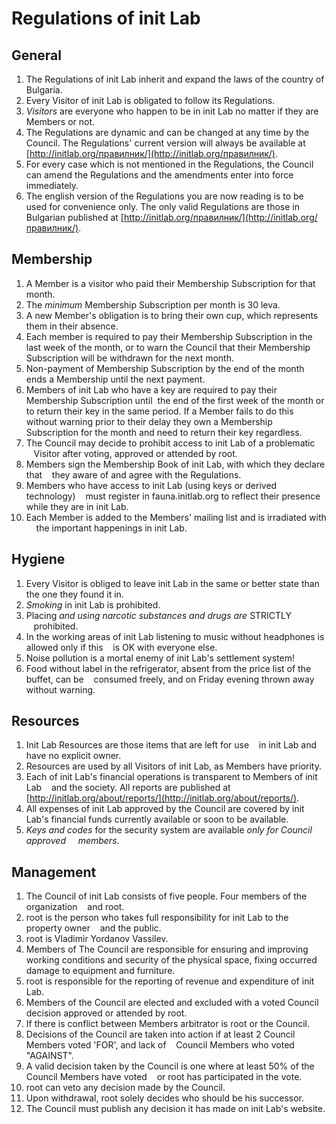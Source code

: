 # Regulations of init Lab

## General

1. The Regulations of init Lab inherit and expand the laws of the country of Bulgaria.
2. Every Visitor of init Lab is obligated to follow its Regulations.
3. *Visitors* are everyone who happen to be in init Lab no matter if they are Members or not.
4. The Regulations are dynamic and can be changed at any time by the Council.
   The Regulations' current version will always be available at [http://initlab.org/правилник/](http://initlab.org/правилник/).
5. For every case which is not mentioned in the Regulations, the Council can amend
   the Regulations and the amendments enter into force immediately.
6. The english version of the Regulations you are now reading
   is to be used for convenience only. The only valid Regulations are those in Bulgarian published
   at [http://initlab.org/правилник/](http://initlab.org/правилник/).

## Membership

1. A Member is a visitor who paid their Membership Subscription for that month.
2. The *minimum* Membership Subscription per month is 30 leva.
3. A new Member's obligation is to bring their own cup, which represents them in their absence.
4. Each member is required to pay their Membership Subscription in the last week of the month,
   or to warn the Council that their Membership Subscription will be withdrawn for the next month.
5. Non-payment of Membership Subscription by the end of the month ends a
   Membership until the next payment.
6. Members of init Lab who have a key are required to pay their Membership Subscription until
   the end of the first week of the month or to return their key in the same period.
   If a Member fails to do this without warning prior to their delay they own a Membership Subscription
   for the month and need to return their key regardless.
7. The Council may decide to prohibit access to init Lab of a problematic
   Visitor after voting, approved or attended by root.
8. Members sign the Membership Book of init Lab, with which they declare that
   they aware of and agree with the Regulations.
9. Members who have access to init Lab (using keys or derived technology)
   must register in fauna.initlab.org to reflect their presence while they are in init Lab.
10. Each Member is added to the Members' mailing list and is irradiated with
    the important happenings in init Lab.

## Hygiene

1. Every Visitor is obliged to leave init Lab in the same or better state than the one
   they found it in.
2. *Smoking* in init Lab is prohibited.
3. Placing *and using narcotic substances and drugs are* STRICTLY
   prohibited.
4. In the working areas of init Lab listening to music without headphones is allowed only if this
   is OK with everyone else.
5. Noise pollution is a mortal enemy of init Lab's settlement system!
6. Food without label in the refrigerator, absent from the price list of the buffet, can be
   consumed freely, and on Friday evening thrown away without warning.

## Resources

1. Init Lab Resources are those items that are left for use
   in init Lab and have no explicit owner.
2. Resources are used by all Visitors of init Lab, as Members have priority.
3. Each of init Lab's financial operations is transparent to Members of init Lab
   and the society. All reports are published at
   [http://initlab.org/about/reports/](http://initlab.org/about/reports/).
4. All expenses of init Lab approved by the Council are covered by init Lab's financial
   funds currently available or soon to be available.
5. *Keys and codes* for the security system are available *only for Council approved
    members*.

## Management

1. The Council of init Lab consists of five people. Four members of the organization
   and root.
2. root is the person who takes full responsibility for init Lab to the property owner
   and the public.
3. root is Vladimir Yordanov Vassilev.
4. Members of The Council are responsible for ensuring and improving working conditions and
   security of the physical space, fixing occurred damage to equipment and furniture.
5. root is responsible for the reporting of revenue and expenditure of init Lab.
6. Members of the Council are elected and excluded with a voted Council decision
   approved or attended by root.
7. If there is conflict between Members arbitrator is root or the Council.
8. Decisions of the Council are taken into action if at least 2 Council Members voted 'FOR', and lack of
   Council Members who voted "AGAINST".
9. A valid decision taken by the Council is one where at least 50% of the Council Members have voted
   or root has participated in the vote.
10. root can veto any decision made by the Council.
11. Upon withdrawal, root solely decides who should be his successor.
12. The Council must publish any decision it has made on init Lab's website.